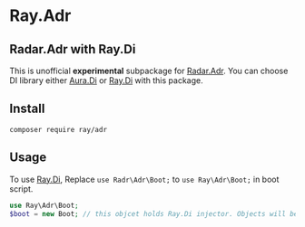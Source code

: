 # Ray.Adr

## Radar.Adr with Ray.Di

This is unofficial **experimental** subpackage for [Radar.Adr](https://github.com/radarphp/Radar.Adr). You can choose DI library either [Aura.Di](https://github.com/auraphp/Aura.Di) or [Ray.Di](https://github.com/ray-di/Ray.Di) with this package.

## Install

```
composer require ray/adr
```

## Usage

To use [Ray.Di](https://github.com/ray-di/Ray.Di), Replace `use Radr\Adr\Boot;` to `use Ray\Adr\Boot;` in boot script.

```php
use Ray\Adr\Boot;
$boot = new Boot; // this objcet holds Ray.Di injector. Objects will be instatiated with Ray.Di.

```
